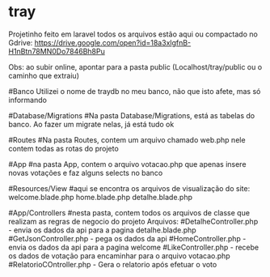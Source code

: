 # tray

Projetinho feito em laravel
todos os arquivos estão aqui ou compactado no Gdrive: https://drive.google.com/open?id=18a3xlgfnB-H1nBtn78MN0Do7846Bh8Pu

Obs: ao subir online, apontar para a pasta public (Localhost/tray/public ou o caminho que extraiu)


#Banco
Utilizei o nome de traydb no meu banco, não que isto afete, mas só informando

#Database/Migrations
#Na pasta Database/Migrations, está as tabelas do banco. 
Ao fazer um migrate nelas, já está tudo ok

#Routes
#Na pasta Routes, contem um arquivo chamado web.php
nele contem todas as rotas do projeto

#App
#na pasta App, contem o arquivo votacao.php 
que apenas insere novas votações e faz alguns selects no banco

#Resources/View
#aqui se encontra os arquivos de visualização do site: 
welcome.blade.php
home.blade.php
detalhe.blade.php

#App/Controllers
#nesta pasta, contem todos os arquivos de classe que realizam as regras de negocio do projeto
Arquivos:
#DetalheController.php - envia os dados da api para a pagina detalhe.blade.php
#GetJsonController.php - pega os dados da api
#HomeController.php - envia os dados da api para a pagina welcome
#LikeController.php - recebe os dados de votação para encaminhar para o arquivo votacao.php
#RelatorioCOntroller.php - Gera o relatorio após efetuar o voto

  


